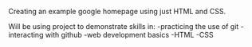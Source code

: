 Creating an example google homepage using just HTML and CSS.

Will be using project to demonstrate skills in:
-practicing the use of git
-interacting with github
-web development basics
-HTML
-CSS
